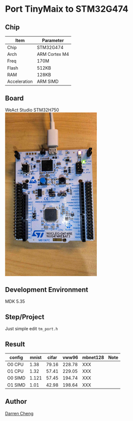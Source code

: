 # Port TinyMaix to STM32G474

## Chip

| Item         | Parameter     |
| ------------ | ------------- |
| Chip         | STM32G474     |
| Arch         | ARM Cortex M4 |
| Freq         | 170M          |
| Flash        | 512KB         |
| RAM          | 128KB         |
| Acceleration | ARM SIMD      |

## Board

WeAct Studio STM32H750   
<a href="assets/NUCLEO-G474RE.jpg"><img width=300 src="assets/NUCLEO-G474RE.jpg"/></a>

## Development Environment

MDK 5.35

## Step/Project

Just simple edit `tm_port.h`

## Result

| config  | mnist | cifar | vww96  | mbnet128 | Note |
| ------- | ----- | ----- | ------ | -------- | ---- |
| O0 CPU  | 1.38  | 79.16 | 228.78 | XXX      |      |
| O1 CPU  | 1.32  | 57.41 | 229.05 | XXX      |      |
| O0 SIMD | 1.121 | 57.45 | 194.74 | XXX      |      |
| O1 SIMD | 1.01  | 42.98 | 198.64 | XXX      |      |


## Author

[Darren Cheng](https://github.com/dreamcmi) 



